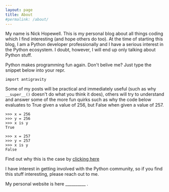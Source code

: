 ```yaml
---
layout: page
title: About
#permalink: /about/
---
```


My name is Nick Hopewell. This is my personal blog about all things coding which I find interesting (and hope others do too). 
At the time of starting this blog, I am a Python developer professionally and I have a serious interest in the Python ecosystem. 
I doubt, however, I will end up only talking about Python stuff.

Python makes programming fun again. Don't belive me? Just type the snippet below into your repr. 

```python3
import antigravity
```

Some of my posts will be practical and immediately useful (such as why ```__super__()``` doesn't do what you think it does), others will try to understand and answer some of the more fun quirks such as why the code below evaluates to True given a value of 256, but False when given a value of 257.

```python3
>>> x = 256
>>> y = 256
>>> x is y
True

>>> x = 257
>>> y = 257
>>> x is y
False
```

Find out why this is the case by [clicking here](https://nhopewell.github.io/import-this/2021/02/11/the-is-operator.html)

I have interest in getting involved with the Python community, so if you find this stuff interesting, please reach out to me. 

My personal website is here __________ .